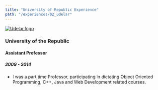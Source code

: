 ```yaml
---
title: "University of Republic Experience"
path: "/experiences/02_udelar"
---
```


<a href="https://www.universidad.edu.uy/">
  <img alt="Udelar logo" src="/company-logos/udelar.webp">
</a>

### University of the Republic

#### Assistant Professor

##### 2009 - 2014

- I was a part time Professor, participating in dictating Object Oriented Programming, C++, Java and Web Development related courses.
